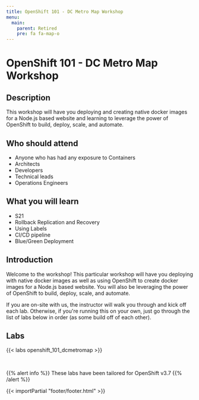 ```yaml
---
title: OpenShift 101 - DC Metro Map Workshop
menu:
  main:
    parent: Retired
    pre: fa fa-map-o
---
```


# OpenShift 101 - DC Metro Map Workshop

## Description 

This workshop will have you deploying and creating native docker images for a Node.js based website and learning to leverage the power of OpenShift to build, deploy, scale, and automate.

## Who should attend

- Anyone who has had any exposure to Containers
- Architects
- Developers
- Technical leads
- Operations Engineers


## What you will learn

- S21
- Rollback Replication and Recovery
- Using Labels
- CI/CD pipeline
- Blue/Green Deployment


## Introduction
Welcome to the workshop! This particular workshop will have you deploying with native docker images as well as using OpenShift to create docker images for a Node.js based website. You will also be leveraging the power of OpenShift to build, deploy, scale, and automate.

If you are on-site with us, the instructor will walk you through and kick off each lab.  Otherwise, if you're running this on your own, just go through the list of labs below in order (as some build off of each other).


## Labs

{{< labs openshift_101_dcmetromap >}}

<br>

{{% alert info %}}
These labs have been tailored for OpenShift v3.7
{{% /alert %}}

{{< importPartial "footer/footer.html" >}}
